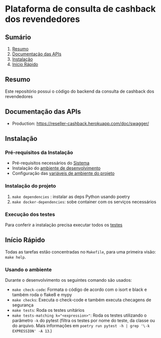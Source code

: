 # Plataforma de consulta de cashback dos revendedores

## Sumário

1. [Resumo](#resumo)
1. [Documentação das APIs](#documentação-das-apis)
1. [Instalação](#instalação)
1. [Início Rápido](#início-rápido)

## Resumo

Este repositório possui o código do backend da consulta de cashback dos revendedores

## Documentação das APIs

- Production: https://reseller-cashback.herokuapp.com/doc/swagger/

## Instalação

### Pré-requisitos da Instalação

* Pré-requisitos necessários do [Sistema](docs/setup/pre-requisitos.md)
* Instalação do [ambiente de desenvolvimento](docs/setup/environment.md)
* Configuração das [variáveis de ambiente do projeto](docs/setup/configuracoes.md)

### Instalação do projeto

1. `make dependencies` : instalar as deps Python usando poetry
2. `make docker-dependencies`: sobe container com os serviços necessários

### Execução dos testes
Para conferir a instalação precisa executar todos os [testes](docs/setup/testes.md)

## Início Rápido

Todas as tarefas estão concentradas no `Makefile`, para uma primeira visão: `make help`.

### Usando o ambiente

Durante o desenvolvimento os seguintes comando são usados:

- `make check-code`: Formata o código de acordo com o isort e black e também roda o flake8 e mypy
- `make checks`: Executa o check-code e também executa checagens de segurança
- `make tests`: Roda os testes unitários
- `make tests-matching k="<expression>"`: Roda os testes utilizando o parâmetro `-k` do pytest (filtra os testes por nome do teste, da classe ou do arquivo. Mais informações em `poetry run pytest -h | grep '\-k EXPRESSION' -A 13`.)
